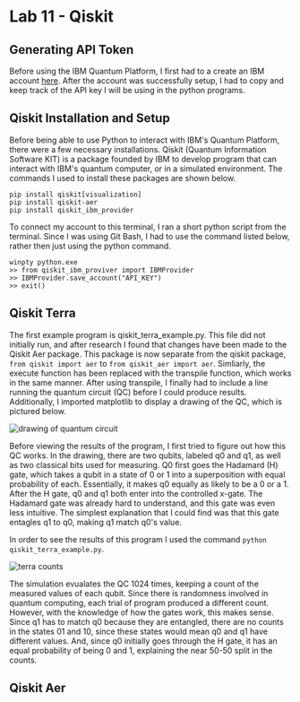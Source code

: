 # Lab 11 - Qiskit

## Generating API Token
Before using the IBM Quantum Platform, I first had to a create an IBM account [here](https://quantum-computing.ibm.com/). After the account was successfully setup, I had to copy and keep track of the API key I will be using in the python programs.

## Qiskit Installation and Setup
Before being able to use Python to interact with IBM's Quantum Platform, there were a few necessary installations. Qiskit (Quantum Information Software KIT) is a package founded by IBM to develop program that can interact with IBM's quantum computer, or in a simulated environment. The commands I used to install these packages are shown below. 

```
pip install qiskit[visualization]
pip install qiskit-aer
pip install qiskit_ibm_provider
```

To connect my account to this terminal, I ran a short python script from the terminal. Since I was using Git Bash, I had to use the command listed below, rather then just using the python command.

```
winpty python.exe
>> from qiskit_ibm_proviver import IBMProvider
>> IBMProvider.save_account("API_KEY")
>> exit()
```

## Qiskit Terra

The first example program is qiskit_terra_example.py. This file did not initially run, and after research I found that changes have been made to the Qiskit Aer package. This package is now separate from the qiskit package, ```from qiskit import aer``` to ```from qiskit_aer import aer```. Simliarly, the execute function has been replaced with the transpile function, which works in the same manner. After using transpile, I finally had to include a line running the quantum circuit (QC) before I could produce results. Additionally, I imported matplotlib to display a drawing of the QC, which is pictured below.

![drawing of quantum circuit](https://github.com/user-attachments/assets/a2a591fa-85e0-4834-9513-9930326d57ea)

Before viewing the results of the program, I first tried to figure out how this QC works. In the drawing, there are two qubits, labeled q0 and q1, as well as two classical bits used for measuring. Q0 first goes the Hadamard (H) gate, which takes a qubit in a state of 0 or 1 into a superposition with equal probability of each. Essentially, it makes q0 equally as likely to be a 0 or a 1. After the H gate, q0 and q1 both enter into the controlled x-gate. The Hadamard gate was already hard to understand, and this gate was even less intuitive. The simplest explanation that I could find was that this gate entagles q1 to q0, making q1 match q0's value.

In order to see the results of this program I used the command ```python qiskit_terra_example.py```. 

![terra counts](https://github.com/user-attachments/assets/9818c0ba-0781-4d04-859f-28e565f3429a)

The simulation evualates the QC 1024 times, keeping a count of the measured values of each qubit. Since there is randomness involved in quantum computing, each trial of program produced a different count. However, with the knowledge of how the gates work, this makes sense. Since q1 has to match q0 because they are entangled, there are no counts in the states 01 and 10, since these states would mean q0 and q1 have different values. And, since q0 initially goes through the H gate, it has an equal probability of being 0 and 1, explaining the near 50-50 split in the counts.

## Qiskit Aer
